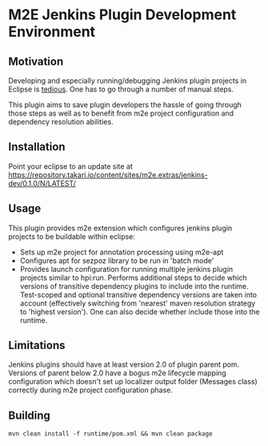 # M2E Jenkins Plugin Development Environment

## Motivation
Developing and especially running/debugging Jenkins plugin projects in Eclipse is [tedious](https://wiki.jenkins-ci.org/display/JENKINS/Eclipse+alternative+build+setup). One has to go through a number of manual steps.

This plugin aims to save plugin developers the hassle of going through those steps as well as to benefit from m2e project configuration and dependency resolution abilities.

## Installation
Point your eclipse to an update site at https://repository.takari.io/content/sites/m2e.extras/jenkins-dev/0.1.0/N/LATEST/

## Usage
This plugin provides m2e extension which configures jenkins plugin projects to be buildable within eclipse:
* Sets up m2e project for annotation processing using m2e-apt
* Configures apt for sezpoz library to be run in 'batch mode'
* Provides launch configuration for running multiple jenkins plugin projects similar to hpi:run.
  Performs additional steps to decide which versions of transitive dependency plugins to include into the runtime.
  Test-scoped and optional transitive dependency versions are taken into account (effectively switching from 'nearest' maven resolution strategy to 'highest version').
  One can also decide whether include those into the runtime.

## Limitations
Jenkins plugins should have at least version 2.0 of plugin parent pom. Versions of parent below 2.0 have a bogus m2e lifecycle mapping configuration which doesn't set up localizer output folder (Messages class) correctly during m2e project configuration phase.

## Building
`mvn clean install -f runtime/pom.xml && mvn clean package`
